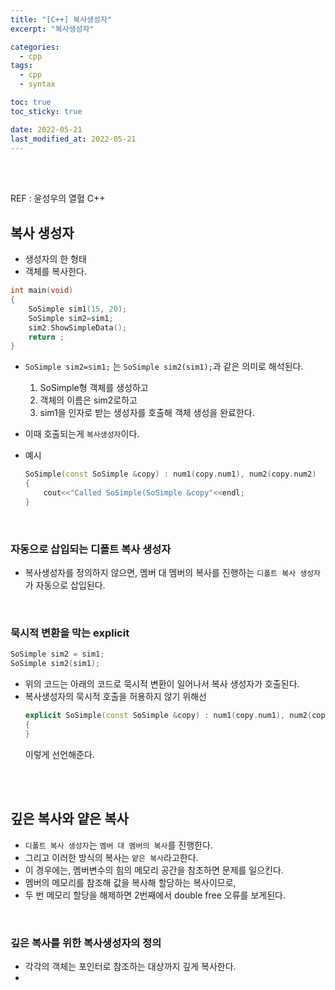 ```yaml
---
title: "[C++] 복사생성자"
excerpt: "복사생성자"

categories:
  - cpp
tags:
  - cpp
  - syntax

toc: true
toc_sticky: true

date: 2022-05-21
last_modified_at: 2022-05-21
---
```


<br>
<br>

REF : 윤성우의 열혈 C++

## 복사 생성자

- 생성자의 한 형태
- 객체를 복사한다.

```cpp
int main(void)
{
	SoSimple sim1(15, 20);
	SoSimple sim2=sim1;
	sim2.ShowSimpleData();
	return ;
}
```

- `SoSimple sim2=sim1;` 는 `SoSimple sim2(sim1);`과 같은 의미로 해석된다. 
	1. SoSimple형 객체를 생성하고
	2. 객체의 이름은 sim2로하고
	3. sim1을 인자로 받는 생성자를 호출해 객체 생성을 완료한다.
- 이때 호출되는게 `복사생성자`이다.

- 예시  
	```cpp
	SoSimple(const SoSimple &copy) : num1(copy.num1), num2(copy.num2)
	{
		cout<<"Called SoSimple(SoSimple &copy"<<endl;
	}
	```

<br>

### 자동으로 삽입되는 디폴트 복사 생성자

- 복사생성자를 정의하지 않으면, 멤버 대 멤버의 복사를 진행하는 `디폴트 복사 생성자`가 자동으로 삽입된다.
 
 <br>

 ### 묵시적 변환을 막는 explicit

 ```cpp
 SoSimple sim2 = sim1;
 SoSimple sim2(sim1);
 ```
 - 위의 코드는 아래의 코드로 묵시적 변환이 일어나서 복사 생성자가 호출된다.  
 - 복사생성자의 묵시적 호출을 허용하지 않기 위해선  
	```cpp
	explicit SoSimple(const SoSimple &copy) : num1(copy.num1), num2(copy.num2)
	{
	}
	```
	이렇게 선언해준다.


<br>
<br>

## 깊은 복사와 얕은 복사

- `디폴트 복사 생성자`는 `멤버 대 멤버의 복사`를 진행한다.
- 그리고 이러한 방식의 복사는 `얕은 복사`라고한다.
- 이 경우에는, 멤버변수의 힘의 메모리 공간을 참조하면 문제를 일으킨다.
- 멤버의 메모리를 참조해 값을 복사해 할당하는 복사이므로, 
- 두 번 메모리 할당을 해제하면 2번째에서 double free 오류를 보게된다.

<br>

### 깊은 복사를 위한 복사생성자의 정의

- 각각의 객체는 포인터로 참조하는 대상까지 깊게 복사한다.
- 







